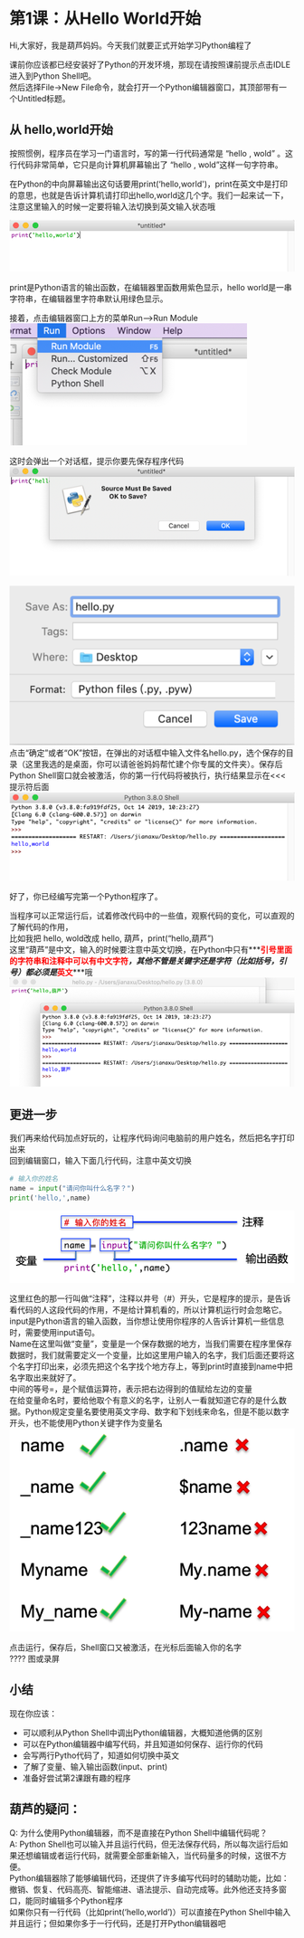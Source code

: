 # 第1课：从Hello World开始

Hi,大家好，我是葫芦妈妈。今天我们就要正式开始学习Python编程了   

课前你应该都已经安装好了Python的开发环境，那现在请按照课前提示点击IDLE进入到Python Shell吧。  
然后选择File->New File命令，就会打开一个Python编辑器窗口，其顶部带有一个Untitled标题。

## 从 hello,world开始
按照惯例，程序员在学习一门语言时，写的第一行代码通常是 “hello , wold” 。这行代码非常简单，它只是向计算机屏幕输出了 “hello , wold”这样一句字符串。  

在Python的中向屏幕输出这句话要用print(‘hello,world')，print在英文中是打印的意思，也就是告诉计算机请打印出hello,world这几个字。我们一起来试一下，注意这里输入的时候一定要将输入法切换到英文输入状态哦   

![print('hello world')](pic/p-1-1.png)

print是Python语言的输出函数，在编辑器里函数用紫色显示，hello world是一串字符串，在编辑器里字符串默认用绿色显示。

接着，点击编辑器窗口上方的菜单Run—>Run Module   
![Run Module](pic/p-1-2.png)

这时会弹出一个对话框，提示你要先保存程序代码   
![save your code 1](pic/p-1-3.png)
  
![save your code 2](pic/p-1-4.png)    
点击“确定”或者“OK”按钮，在弹出的对话框中输入文件名hello.py，选个保存的目录（这里我选的是桌面，你可以请爸爸妈妈帮忙建个你专属的文件夹）。保存后Python Shell窗口就会被激活，你的第一行代码将被执行，执行结果显示在<<< 提示符后面   
![show your code](pic/p-1-5.png)    

好了，你已经编写完第一个Python程序了。

当程序可以正常运行后，试着修改代码中的一些值，观察代码的变化，可以直观的了解代码的作用，    
比如我把 hello, wold改成 hello, 葫芦，print(“hello,葫芦”)    
这里“葫芦”是中文，输入的时候要注意中英文切换，在Python中只有***<b style="color:red">引号里面的字符串和注释中可以有中文字符</b>***，其他不管是关键字还是字符（比如括号，引号）都必须是***<b style="color:red">英文</b>***哦    
![show your code](pic/p-1-6.png) 

## 更进一步
我们再来给代码加点好玩的，让程序代码询问电脑前的用户姓名，然后把名字打印出来    
回到编辑窗口，输入下面几行代码，注意中英文切换    
```Python
# 输入你的姓名
name = input("请问你叫什么名字？")
print('hello,',name)
```
![input name](pic/p-1-10.png) 

这里红色的那一行叫做“注释”，注释以井号（#）开头，它是程序的提示，是告诉看代码的人这段代码的作用，不是给计算机看的，所以计算机运行时会忽略它。    
input是Python语言的输入函数，当你想让使用你程序的人告诉计算机一些信息时，需要使用input语句。    
Name在这里叫做“变量”，变量是一个保存数据的地方，当我们需要在程序里保存数据时，我们就需要定义一个变量，比如这里用户输入的名字，我们后面还要将这个名字打印出来，必须先把这个名字找个地方存上，等到print时直接到name中把名字取出来就好了。    
中间的等号=，是个赋值运算符，表示把右边得到的值赋给左边的变量     
在给变量命名时，要给他取个有意义的名字，让别人一看就知道它存的是什么数据。Python规定变量名要使用英文字母、数字和下划线来命名，但是不能以数字开头，也不能使用Python关键字作为变量名    
![correct & not](pic/p-1-11.png)  

点击运行，保存后，Shell窗口又被激活，在光标后面输入你的名字     
???? 图或录屏

## 小结

现在你应该：   
* 可以顺利从Python Shell中调出Python编辑器，大概知道他俩的区别   
* 可以在Python编辑器中编写代码，并且知道如何保存、运行你的代码   
* 会写两行Pytho代码了，知道如何切换中英文   
* 了解了变量、输入输出函数(input、print)     
*  准备好尝试第2课跟有趣的程序   


## 葫芦的疑问：
Q: 为什么使用Python编辑器，而不是直接在Python Shell中编辑代码呢？    
A:  Python Shell也可以输入并且运行代码，但无法保存代码，所以每次运行后如果还想编辑或者运行代码，就需要全部重新输入，当代码量多的时候，这很不方便。    
Python编辑器除了能够编辑代码，还提供了许多编写代码时的辅助功能，比如：撤销、恢复、代码高亮、智能缩进、语法提示、自动完成等。此外他还支持多窗口，能同时编辑多个Python程序     
如果你只有一行代码（比如print(‘hello,world’)）可以直接在Python Shell中输入并且运行；但如果你多于一行代码，还是打开Python编辑器吧    